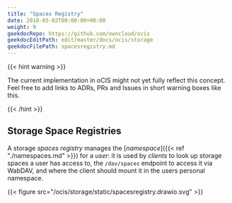 ```yaml
---
title: "Spaces Registry"
date: 2018-05-02T00:00:00+00:00
weight: 9
geekdocRepo: https://github.com/owncloud/ocis
geekdocEditPath: edit/master/docs/ocis/storage
geekdocFilePath: spacesregistry.md
---
```


{{< hint warning >}}

The current implementation in oCIS might not yet fully reflect this concept. Feel free to add links to ADRs, PRs and Issues in short warning boxes like this.

{{< /hint >}}

## Storage Space Registries

A storage *spaces registry* manages the [*namespace*]({{< ref "./namespaces.md" >}}) for a *user*: it is used by *clients* to look up storage spaces a user has access to, the `/dav/spaces` endpoint to access it via WabDAV, and where the client should mount it in the users personal namespace.

{{< figure src="/ocis/storage/static/spacesregistry.drawio.svg" >}}
